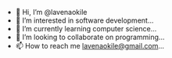 - 👋 Hi, I’m @lavenaokile
- 👀 I’m interested in software development...
- 🌱 I’m currently learning computer science...
- 💞️ I’m looking to collaborate on programming...
- 📫 How to reach me lavenaokile@gmail.com...

<!---
lavenaokile/lavenaokile is a ✨ special ✨ repository because its `README.md` (this file) appears on your GitHub profile.
You can click the Preview link to take a look at your changes.
--->
